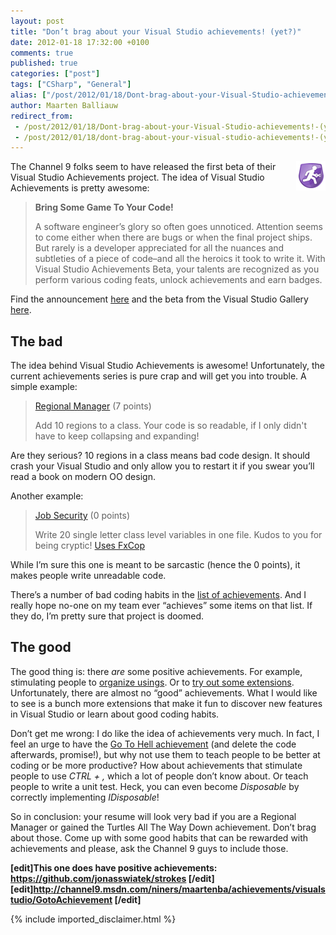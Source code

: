 ```yaml
---
layout: post
title: "Don’t brag about your Visual Studio achievements! (yet?)"
date: 2012-01-18 17:32:00 +0100
comments: true
published: true
categories: ["post"]
tags: ["CSharp", "General"]
alias: ["/post/2012/01/18/Dont-brag-about-your-Visual-Studio-achievements!-(yet).aspx", "/post/2012/01/18/dont-brag-about-your-visual-studio-achievements!-(yet).aspx"]
author: Maarten Balliauw
redirect_from:
 - /post/2012/01/18/Dont-brag-about-your-Visual-Studio-achievements!-(yet).aspx
 - /post/2012/01/18/dont-brag-about-your-visual-studio-achievements!-(yet).aspx
---
```

<p><a href="/images/image_164.png"><img style="background-image: none; padding-left: 0px; padding-right: 0px; display: inline; float: right; padding-top: 0px; border: 0px;" title="image" src="/images/image_thumb_131.png" border="0" alt="image" width="47" height="47" align="right" /></a>The Channel 9 folks seem to have released the first beta of their Visual Studio Achievements project. The idea of Visual Studio Achievements is pretty awesome:</p>


<blockquote>
<p><strong>Bring Some Game To Your Code!</strong></p>
<p>A software engineer&rsquo;s glory so often goes unnoticed. Attention seems to come either when there are bugs or when the final project ships. But rarely is a developer appreciated for all the nuances and subtleties of a piece of code&ndash;and all the heroics it took to write it. With Visual Studio Achievements Beta, your talents are recognized as you perform various coding feats, unlock achievements and earn badges.</p>


</blockquote>


<p>Find the announcement <a href="http://channel9.msdn.com/Blogs/C9team/Announcing-Visual-Studio-Achievements">here</a> and the beta from the Visual Studio Gallery <a href="http://visualstudiogallery.msdn.microsoft.com/bc7a433b-b594-48d4-bba2-a2f24774d02f">here</a>.</p>
<h2>The bad</h2>
<p>The idea behind Visual Studio Achievements is awesome! Unfortunately, the current achievements series is pure crap and will get you into trouble. A simple example:</p>


<blockquote>
<p><a href="http://channel9.msdn.com/achievements/visualstudio/Regions10Achievement">Regional Manager</a> (7 points)</p>
<p>Add 10 regions to a class. Your code is so readable, if I only didn't have to keep collapsing and expanding!</p>


</blockquote>


<p>Are they serious? 10 regions in a class means bad code design. It should crash your Visual Studio and only allow you to restart it if you swear you&rsquo;ll read a book on modern OO design.</p>
<p>Another example:</p>


<blockquote>
<p><a href="http://channel9.msdn.com/achievements/visualstudio/MoreThan20LongLocalAchievement">Job Security</a> (0 points)</p>
<p>Write 20 single letter class level variables in one file. Kudos to you for being cryptic! <a href="http://channel9.msdn.com/Blogs/c9team/FxCop-For-VS-Achievements">Uses FxCop</a></p>


</blockquote>


<p>While I&rsquo;m sure this one is meant to be sarcastic (hence the 0 points), it makes people write unreadable code.</p>
<p>There&rsquo;s a number of bad coding habits in the <a href="http://channel9.msdn.com/achievements/visualstudio" target="_blank">list of achievements</a>. And I really hope no-one on my team ever &ldquo;achieves&rdquo; some items on that list. If they do, I&rsquo;m pretty sure that project is doomed.</p>
<h2>The good</h2>
<p>The good thing is: there <em>are</em> some positive achievements. For example, stimulating people to <a href="http://channel9.msdn.com/achievements/visualstudio/UsedOrganizedUsings50Achievement" target="_blank">organize usings</a>. Or to <a href="http://channel9.msdn.com/achievements/visualstudio/ExtensionsAchievement5" target="_blank">try out some extensions</a>. Unfortunately, there are almost no &ldquo;good&rdquo; achievements. What I would like to see is a bunch more extensions that make it fun to discover new features in Visual Studio or learn about good coding habits.</p>
<p>Don&rsquo;t get me wrong: I do like the idea of achievements very much. In fact, I feel an urge to have the <a href="http://channel9.msdn.com/achievements/visualstudio/GotoAchievement" target="_blank">Go To Hell achievement</a> (and delete the code afterwards, promise!), but why not use them to teach people to be better at coding or be more productive? How about achievements that stimulate people to use <em>CTRL + ,</em> which a lot of people don&rsquo;t know about. Or teach people to write a unit test. Heck, you can even become <em>Disposable</em> by correctly implementing <em>IDisposable</em>!</p>
<p>So in conclusion: your resume will look very bad if you are a Regional Manager or gained the Turtles All The Way Down achievement. Don&rsquo;t brag about those. Come up with some good habits that can be rewarded with achievements and please, ask the Channel 9 guys to include those.</p>
<p><strong>[edit]This one does have positive achievements: <a href="https://github.com/jonasswiatek/strokes">https://github.com/jonasswiatek/strokes</a> [/edit]<br />[edit]<a href="http://channel9.msdn.com/niners/maartenba/achievements/visualstudio/GotoAchievement">http://channel9.msdn.com/niners/maartenba/achievements/visualstudio/GotoAchievement</a>&nbsp;[/edit] </strong></p>

{% include imported_disclaimer.html %}

